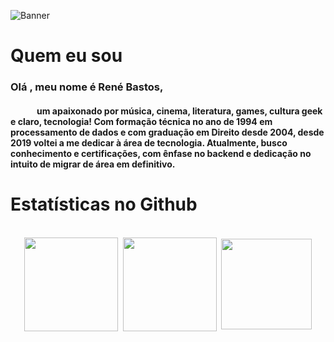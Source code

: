 

![Banner](banner3.gif)

# Quem eu sou

<h3> Olá , meu nome é René Bastos,</h3>
<h4>&emsp;&emsp;&emsp;um apaixonado por música, cinema, literatura, games, cultura geek e claro, tecnologia! Com formação técnica no ano de 1994 em processamento de dados e com graduação em Direito desde 2004, desde 2019 voltei a me dedicar à área de tecnologia. Atualmente, busco conhecimento e certificações, com ênfase no backend e dedicação no intuito de migrar de área em definitivo.</h4> 

# Estatísticas no Github

<div style="display: inline_block" align="center"><br>
  <img align="center" height="150em" src="https://github-readme-stats.vercel.app/api?username=rsbastos&show_icons=true&theme=dark">&nbsp;
  <img align="center" height="150em" src="https://github-readme-streak-stats.herokuapp.com?user=rsbastos&theme=dark-smoky&date_format=j%20M%5B%20Y%5D">&nbsp;
  <img align="center" height="145em" src="https://github-readme-stats.vercel.app/api/top-langs/?username=rsbastos&layout=compact&langs_count=7&theme=github_dark"
</div>







